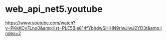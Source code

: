 # web_api_net5.youtube
https://www.youtube.com/watch?v=PKkKCv7Lno0&amp;list=PLE5Bje814fYbhdwSHiHN9rlwJlwJ2YD3t&amp;index=2
